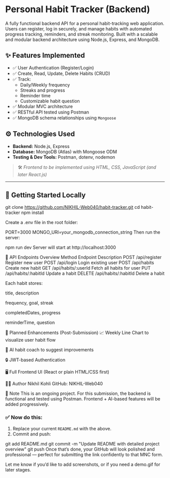 # Personal Habit Tracker (Backend)

A fully functional backend API for a personal habit-tracking web application. Users can register, log in securely, and manage habits with automated progress tracking, reminders, and streak monitoring. Built with a scalable and modular backend architecture using Node.js, Express, and MongoDB.

## ✨ Features Implemented

- ✅ User Authentication (Register/Login)
- ✅ Create, Read, Update, Delete Habits (CRUD)
- ✅ Track:
  - Daily/Weekly frequency
  - Streaks and progress
  - Reminder time
  - Customizable habit question
- ✅ Modular MVC architecture
- ✅ RESTful API tested using Postman
- ✅ MongoDB schema relationships using `Mongoose`


## ⚙️ Technologies Used

- **Backend:** Node.js, Express
- **Database:** MongoDB (Atlas) with Mongoose ODM
- **Testing & Dev Tools:** Postman, dotenv, nodemon

> 🛠️ *Frontend to be implemented using HTML, CSS, JavaScript (and later React.js)*

---

## 🚀 Getting Started Locally


git clone https://github.com/NIKHIL-Web040/habit-tracker.git
cd habit-tracker
npm install

Create a .env file in the root folder:

PORT=3000
MONGO_URI=your_mongodb_connection_string
Then run the server:

npm run dev
Server will start at http://localhost:3000

📡 API Endpoints Overview
Method	Endpoint	Description
POST	/api/register	Register new user
POST	/api/login	Login existing user
POST	/api/habits	Create new habit
GET	/api/habits/:userId	Fetch all habits for user
PUT	/api/habits/:habitId	Update a habit
DELETE	/api/habits/:habitId	Delete a habit

Each habit stores:

title, description

frequency, goal, streak

completedDates, progress

reminderTime, question

🧠 Planned Enhancements (Post-Submission)
 📈 Weekly Line Chart to visualize user habit flow

 🤖 AI habit coach to suggest improvements

 🔒 JWT-based Authentication

 🖥️ Full Frontend UI (React or plain HTML/CSS first)

🧑‍💻 Author
Nikhil Kohli
GitHub: NIKHIL-Web040

📌 Note
This is an ongoing project. For this submission, the backend is functional and tested using Postman. Frontend + AI-based features will be added progressively.


### ✅ Now do this:

1. Replace your current `README.md` with the above.
2. Commit and push:


git add README.md
git commit -m "Update README with detailed project overview"
git push
Once that’s done, your GitHub will look polished and professional — perfect for submitting the link confidently to that MNC form.

Let me know if you’d like to add screenshots, or if you need a demo.gif for later stages.
